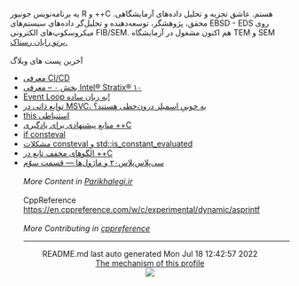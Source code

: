 یه برنامه‌نویس جونیور R و ++C هستم.
عاشق تجزیه و‌ تحلیل داده‌های آزمایشگاهی.
محقق، پژوهشگر، توسعه‌دهنده و تحلیل‌گر داده‌های سیستم‌های EBSD - EDS روی میکروسکوپ‌های الکترونی FIB/SEM.
هم اکنون مشغول در آزمایشگاه TEM و SEM [پرتو رایان رستاک.](https://partowrayan.com/)
<br>
<br>آخرین پست های وبلاگ
- [معرفی CI/CD](https://parikhaleghi.ir/2022/07/07/ci-cd/)
- [بخش ۰ – معرفی Intel® Stratix® ۱۰](https://parikhaleghi.ir/2022/05/30/0-intel-stratix-10/)
- [Event Loop به زبان ساده!](https://parikhaleghi.ir/2022/05/16/basic-event-loop/)
- [توابع ذاتی در MSVC، به خوبیِ اسمبلر درون‌خطی هستند؟](https://parikhaleghi.ir/2022/04/12/intrinsics/)
- [this استنباطی](https://parikhaleghi.ir/2022/04/06/deducing-this/)
- [منابع پیشنهادی برای یادگیری ++C](https://parikhaleghi.ir/2022/03/13/cc-resources/)
- [if consteval](https://parikhaleghi.ir/2022/02/25/if-consteval/)
- [مشکلات consteval و std::is_constant_evaluated](https://parikhaleghi.ir/2022/02/21/cc-consteval/)
- [الگوهای مخفف تابع در ++C](https://parikhaleghi.ir/2022/02/20/cc-abbreviated-function-templates/)
- [سی‌پلاس‌پلاس۲۰ و ماژول‌ها — قسمت سوّم](https://parikhaleghi.ir/2022/02/15/cc-modules-part-3/)
<br><br>*More Content in [Parikhalegi.ir](https://parikhaleghi.ir)*<br><br><div align="left">CppReference
<a href="c/experimental/dynamic/asprintf">https://en.cppreference.com/w/c/experimental/dynamic/asprintf</a>
<br><br>*More Contributing in [cppreference](https://en.cppreference.com/mwiki/index.php?limit=50&tagfilter=&title=Special%3AContributions&contribs=user&target=Parisakhaleghi&namespace=&year=&month=-1)*</div><hr>
<div align="center">
README.md last auto generated Mon Jul 18 12:42:57 2022
<br>
<a href="https://parikhaleghi.ir/2022/07/07/ci-cd/#:~:text=%D9%85%D8%AB%D8%A7%D9%84%3A%20%D8%A7%D8%B3%D8%AA%D9%81%D8%A7%D8%AF%D9%87%20%D8%A7%D8%B2%20CI/CD%20%D8%AF%D8%B1%20%D8%A7%DA%A9%D8%A7%D9%86%D8%AA%20GitHub" target="_blank">The mechanism of this profile</a>
</div>
<div align="center">
<a href="https://github.com/PariKhaleghi/PariKhaleghi/actions/workflows/cron.yml"><img src="https://github.com/Mehranalam/PariKhaleghi/actions/workflows/cron.yml/badge.svg"></a>
</div>
